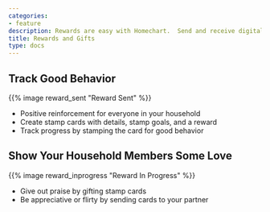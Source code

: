 ```yaml
---
categories:
- feature
description: Rewards are easy with Homechart.  Send and receive digital stamp cards to your household members to give positive reinforcement or show how much you appreciate them!
title: Rewards and Gifts
type: docs
---
```


## Track Good Behavior

{{% image reward_sent "Reward Sent" %}}

- Positive reinforcement for everyone in your household
- Create stamp cards with details, stamp goals, and a reward
- Track progress by stamping the card for good behavior

## Show Your Household Members Some Love

{{% image reward_inprogress "Reward In Progress" %}}

- Give out praise by gifting stamp cards
- Be appreciative or flirty by sending cards to your partner
